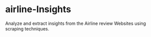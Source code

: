 # airline-Insights
Analyze and extract insights from the Airline review Websites using scraping techniques.
